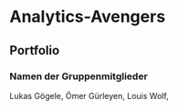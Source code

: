  # Analytics-Avengers
## Portfolio
### Namen der Gruppenmitglieder
Lukas Gögele,
Ömer Gürleyen,
Louis Wolf,


